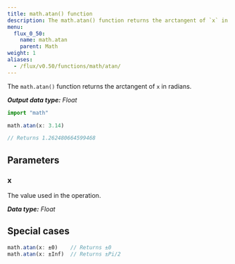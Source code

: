 ```yaml
---
title: math.atan() function
description: The math.atan() function returns the arctangent of `x` in radians.
menu:
  flux_0_50:
    name: math.atan
    parent: Math
weight: 1
aliases:
  - /flux/v0.50/functions/math/atan/
---
```


The `math.atan()` function returns the arctangent of `x` in radians.

_**Output data type:** Float_

```js
import "math"

math.atan(x: 3.14)

// Returns 1.262480664599468
```

## Parameters

### x
The value used in the operation.

_**Data type:** Float_

## Special cases
```js
math.atan(x: ±0)    // Returns ±0
math.atan(x: ±Inf)  // Returns ±Pi/2
```
